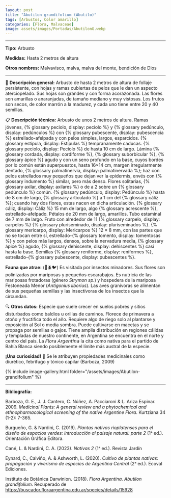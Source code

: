 ```yaml
---
layout: post
title: "Abutilon grandifolium (Abutilo)"
tags: [Arbustos, Color amarillo]
categories: [Flora, Malvaceae]
image: assets/images/Portadas/AbutilonG.webp
---
```


***

**Tipo:** Arbusto

**Medidas:** Hasta 2 metros de altura

**Otros nombres:** Malvavisco, malva, malva del monte, bendición de Dios

***

🌱 **Descripción general:** Arbusto de hasta 2 metros de altura de follaje persistente, con hojas y ramas cubiertas de pelos que le dan un aspecto aterciopelado. Sus hojas son grandes y con forma acorazonada. Las flores son amarillas o anaranjadas, de tamaño mediano y muy vistosas. Los frutos son secos, de color marrón a la madurez, y cada uno tiene entre 20 y 40 semillas.

📋 **Descripción técnica:** Arbusto de unos 2 metros de altura. Ramas jóvenes, {% glossary peciolo, display: pecíolo %} y {% glossary pedúnculo, display: pedúnculos %} con {% glossary pubescente, display: pubescencia %} estrellado-afelpada y con pelos simples, largos, esparcidos. {% glossary estípula, display: Estípulas %} tempranamente caducas. {% glossary peciolo, display: Pecíolo %} de hasta 10 cm de largo. Lámina {% glossary cordada, display: cordiforme %}, {% glossary suborbicular %}, {% glossary ápice %} agudo y con un seno profundo en la base, cuyos bordes por lo común están superpuestos, hasta 16×14 cm, margen irregularmente dentado, {% glossary palmatinervia, display: palmatinervada %}; haz con pelos estrellados muy pequeños que dejan ver la epidermis, envés con {% glossary indumento %} similar, pero más denso. Flores solitarias, {% glossary axilar, display: axilares %} o de a 2 sobre un {% glossary pedúnculo %} común. {% glossary pedúnculo, display: Pedúnculo %} hasta de 8 cm de largo, {% glossary articulado %} a 1 cm del {% glossary cáliz %}; cuando hay dos flores, estas nacen en dicha articulación. {% glossary cáliz, display: Cáliz %} 15 mm de largo, algo {% glossary acrescente %}, estrellado-afelpado. Pétalos de 20 mm de largo, amarillos. Tubo estaminal de 7 mm de largo. Fruto con alrededor de 11 {% glossary carpelo, display: carpelos %} {% glossary pluriseminado, display: pluriseminados %}. {% glossary mericarpo, display: Mericarpos %} 12 × 8 mm, con las partes que no se tocan entre sí, estrellado-{% glossary tomento, display: tomentosas %} y con pelos más largos, densos, sobre la nervadura media, {% glossary ápice %} agudo, {% glossary dehiscente, display: dehiscentes %} casi hasta la base. Semillas {% glossary reniforme, display: reniformes %}, estrellado-{% glossary pubescente, display: pubescentes %}.

**Fauna que atrae:** (🦋🪲🐦)  Es visitada por insectos minadores. Sus flores son polinizadas por mariposas y pequeños escarabajos. Es nutricia de las mariposas frotadoras (género *Strymon sp.*) y hospedera de la mariposa Festoneada Menor (*Antigonius liborius*). Las aves granívoras se alimentan de sus pequeñas semillas y las insectívoras de los insectos que la circundan.

🔍 **Otros datos:** Especie que suele crecer en suelos pobres y sitios disturbados como baldíos u orillas de caminos. Florece de primavera a otoño y fructifica todo el año. Requiere algo de riego solo al plantarse y exposición al Sol o media sombra. Puede cultivarse en macetas y se propaga por semillas o gajos. Tiene amplia distribución en regiones cálidas y templadas de nuestro continente, en Argentina se encuentra en el norte y centro del país. La 𝘍𝘭𝘰𝘳𝘢 𝘈𝘳𝘨𝘦𝘯𝘵𝘪𝘯𝘢 la cita como nativa para el partido de Bahía Blanca siendo posiblemente el límite más austral de la especie. 

**¡Una curiosidad!** 👀 Se le atribuyen propiedades medicinales como diurético, febrífugo y tónico capilar (Barboza, 2009)

 {% include image-gallery.html folder="/assets/images/Abutilon-grandifolium" %}

***

**Bibliografía:**

Barboza, G. E., J. J. Cantero, C. Núñez, A. Pacciaroni & L. Ariza Espinar. 2009. *Medicinal Plants: A general review and a phytochemical and ethnopharmacological screening of the native Argentine Flora*. Kurtziana 34 (1-2): 7-365.

Burgueño, G. & Nardini, C. (2019). *Plantas nativas rioplatenses para el diseño de espacios verdes: introducción al paisaje natural: parte 2* (1ᵃ ed.). Orientación Gráfica Editora.

Cané, L. & Nardini, C. A. (2023). *Nativas 2* (1ᵃ ed.). Revista Jardín

Eynard, C., Calviño, A. & Ashworth, L. (2020). *Cultivo de plantas nativas: propagación y viverismo de especies de Argentina Central* (2ᵃ ed.). Ecoval Ediciones.

Instituto de Botánica Darwinion. (2018). *Flora Argentina. Abutilon grandifolium*. Recuperado de https://buscador.floraargentina.edu.ar/species/details/15928